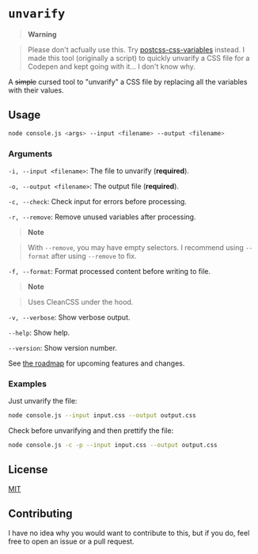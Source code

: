 # `unvarify`

> **Warning**

> Please don't acfually use this. Try [postcss-css-variables](https://github.com/MadLittleMods/postcss-css-variables) instead.
> I made this tool (originally a script) to quickly unvarify a CSS file for a Codepen and kept going with it... I don't know why.

A ~~simple~~ cursed tool to "unvarify" a CSS file by replacing all the variables with their values. 

## Usage

```sh
node console.js <args> --input <filename> --output <filename>
```

### Arguments

`-i, --input <filename>`: The file to unvarify (**required**).

`-o, --output <filename>`: The output file (**required**).

`-c, --check`: Check input for errors before processing.

`-r, --remove`: Remove unused variables after processing.
> **Note**

> With `--remove`, you may have empty selectors. I recommend using `--format` after using `--remove` to fix.

`-f, --format`: Format processed content before writing to file.
> **Note**

> Uses CleanCSS under the hood.

`-v, --verbose`: Show verbose output.

`--help`: Show help.

`--version`: Show version number.


See [the roadmap](ROADMAP.md) for upcoming features and changes.

### Examples

Just unvarify the file:
```sh
node console.js --input input.css --output output.css
```

Check before unvarifying and then prettify the file:
```sh
node console.js -c -p --input input.css --output output.css
```

## License

[MIT](LICENSE)

## Contributing

I have no idea why you would want to contribute to this, but if you do, feel free to open an issue or a pull request.